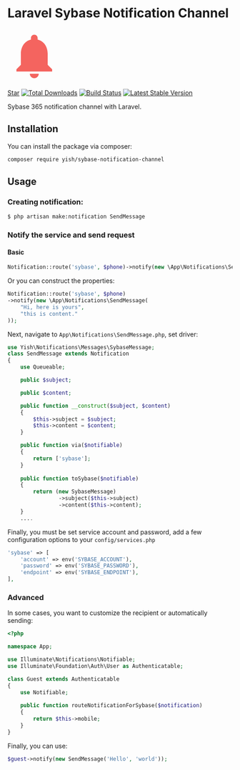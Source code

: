 # Laravel Sybase Notification Channel

<svg xmlns="http://www.w3.org/2000/svg" width="120" height="120" viewBox="0 0 24 24">
<path d="M12 22c1.1 0 2-.9 2-2h-4c0 1.1.89 2 2 2zm6-6v-5c0-3.07-1.64-5.64-4.5-6.32V4c0-.83-.67-1.5-1.5-1.5s-1.5.67-1.5 1.5v.68C7.63 5.36 6 7.92 6 11v5l-2 2v1h16v-1l-2-2z" fill="#f4645f"/><path d="M0 0h24v24H0z" fill="none"/></svg>

<p>
<script async defer src="https://buttons.github.io/buttons.js"></script>
<a class="github-button" href="https://github.com/Mombuyish/sybase-notification-channel" data-show-count="true" aria-label="Star Laravel Sybase Notification Channel on GitHub">Star</a>
<a href="https://packagist.org/packages/yish/sybase-notification-channel"><img src="https://img.shields.io/packagist/dt/yish/sybase-notification-channel.svg?style=flat-square" alt="Total Downloads"></a>
<a href="https://travis-ci.org/Mombuyish/sybase-notification-channel"><img src="https://img.shields.io/travis/Mombuyish/sybase-notification-channel/master.svg?style=flat-square" alt="Build Status"></a>
<a href="https://packagist.org/packages/yish/sybase-notification-channel"><img src="https://img.shields.io/packagist/v/yish/sybase-notification-channel.svg?style=flat-square" alt="Latest Stable Version"></a>
</p>

Sybase 365 notification channel with Laravel.

## Installation

You can install the package via composer:

```bash
composer require yish/sybase-notification-channel
```

## Usage
### Creating notification:

``` bash
$ php artisan make:notification SendMessage
```

### Notify the service and send request
#### Basic

``` php
Notification::route('sybase', $phone)->notify(new \App\Notifications\SendMessage);
```

Or you can construct the properties:
``` php
Notification::route('sybase', $phone)
->notify(new \App\Notifications\SendMessage(
    "Hi, here is yours",
    "this is content."
));
```

Next, navigate to `App\Notifications\SendMessage.php`, set driver:
``` php
use Yish\Notifications\Messages\SybaseMessage;
class SendMessage extends Notification
{
    use Queueable;

    public $subject;

    public $content;

    public function __construct($subject, $content)
    {
        $this->subject = $subject;
        $this->content = $content;
    }

    public function via($notifiable)
    {
        return ['sybase'];
    }
    
    public function toSybase($notifiable)
    {
        return (new SybaseMessage)
                ->subject($this->subject)
                ->content($this->content);
    }
    ....
```

Finally, you must be set service account and password, add a few configuration options to your `config/services.php`
``` php
'sybase' => [
    'account' => env('SYBASE_ACCOUNT'),
    'password' => env('SYBASE_PASSWORD'),
    'endpoint' => env('SYBASE_ENDPOINT'),
],
```

### Advanced
In some cases, you want to customize the recipient or automatically sending: 
``` php
<?php

namespace App;

use Illuminate\Notifications\Notifiable;
use Illuminate\Foundation\Auth\User as Authenticatable;

class Guest extends Authenticatable
{
    use Notifiable; 
    
    public function routeNotificationForSybase($notification)
    {
        return $this->mobile;
    }
}
```

Finally, you can use:
``` php
$guest->notify(new SendMessage('Hello', 'world'));
```